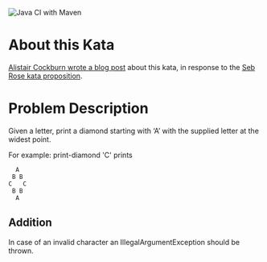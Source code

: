 ![Java CI with Maven](https://github.com/mlemnian/diamond-kata/workflows/Java%20CI%20with%20Maven/badge.svg)

# About this Kata

[Alistair Cockburn wrote a blog post](https://alistair.cockburn.us/coming-soon/) about this kata, in response to the [Seb Rose kata proposition](http://claysnow.co.uk/recycling-tests-in-tdd/).

# Problem Description

Given a letter, print a diamond starting with ‘A’ with the supplied letter at the widest point.

For example: print-diamond 'C' prints
````
  A
 B B
C   C
 B B
  A
````
## Addition
In case of an invalid character an IllegalArgumentException should be thrown.